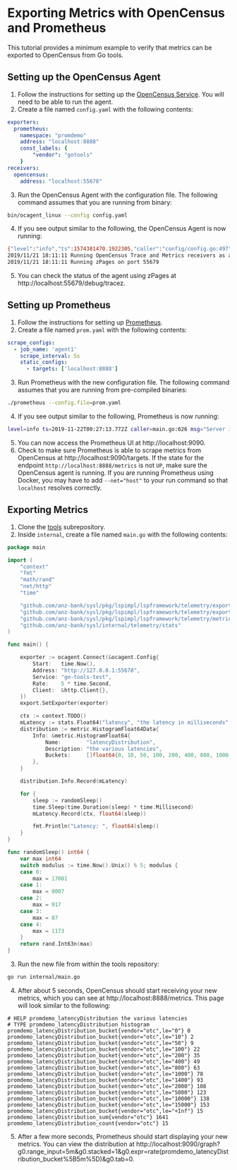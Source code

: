 # Exporting Metrics with OpenCensus and Prometheus

This tutorial provides a minimum example to verify that metrics can be exported to OpenCensus from Go tools.

## Setting up the OpenCensus Agent
1. Follow the instructions for setting up the [OpenCensus Service](https://opencensus.io/agent). You will need to be able to run the agent.
2. Create a file named `config.yaml` with the following contents:
```yaml
exporters:
  prometheus:
    namespace: "promdemo"
    address: "localhost:8888"
    const_labels: {
        "vendor": "gotools"
    }
receivers:
  opencensus:
    address: "localhost:55678"

```
3. Run the OpenCensus Agent with the configuration file. The following command assumes that you are running from binary:
```bash
bin/ocagent_linux --config config.yaml
```
4. If you see output similar to the following, the OpenCensus Agent is now running:
```bash
{"level":"info","ts":1574381470.1922305,"caller":"config/config.go:497","msg":"Metrics Exporter enabled","exporter":"prometheus"}
2019/11/21 18:11:11 Running OpenCensus Trace and Metrics receivers as a gRPC service at "localhost:55678"
2019/11/21 18:11:11 Running zPages on port 55679
```
5. You can check the status of the agent using zPages at http://localhost:55679/debug/tracez.

## Setting up Prometheus
1. Follow the instructions for setting up [Prometheus](https://prometheus.io/docs/prometheus/latest/installation/).
2. Create a file named `prom.yaml` with the following contents:
```yaml
scrape_configs:
  - job_name: 'agent1'
    scrape_interval: 5s
    static_configs:
      - targets: ['localhost:8888']
```
3. Run Prometheus with the new configuration file. The following command assumes that you are running from pre-compiled binaries:
```bash
./prometheus --config.file=prom.yaml
```
4. If you see output similar to the following, Prometheus is now running:
```bash
level=info ts=2019-11-22T00:27:13.772Z caller=main.go:626 msg="Server is ready to receive web requests."
```
5. You can now access the Prometheus UI at http://localhost:9090.
6. Check to make sure Prometheus is able to scrape metrics from OpenCensus at http://localhost:9090/targets. If the state for the endpoint `http://localhost:8888/metrics` is not `UP`, make sure the OpenCensus agent is running. If you are running Prometheus using Docker, you may have to add `--net="host"` to your run command so that `localhost` resolves correctly.

## Exporting Metrics
1. Clone the [tools](https://golang.org/x/tools) subrepository.
1. Inside `internal`, create a file named `main.go` with the following contents:
```go
package main

import (
	"context"
	"fmt"
	"math/rand"
	"net/http"
	"time"

	"github.com/anz-bank/sysl/pkg/lspimpl/lspframework/telemetry/export"
	"github.com/anz-bank/sysl/pkg/lspimpl/lspframework/telemetry/export/ocagent"
	"github.com/anz-bank/sysl/pkg/lspimpl/lspframework/telemetry/metric"
	"github.com/anz-bank/sysl/internal/telemetry/stats"
)

func main() {

	exporter := ocagent.Connect(&ocagent.Config{
		Start:   time.Now(),
		Address: "http://127.0.0.1:55678",
		Service: "go-tools-test",
		Rate:    5 * time.Second,
		Client:  &http.Client{},
	})
	export.SetExporter(exporter)

	ctx := context.TODO()
	mLatency := stats.Float64("latency", "the latency in milliseconds", "ms")
	distribution := metric.HistogramFloat64Data{
		Info: &metric.HistogramFloat64{
			Name:        "latencyDistribution",
			Description: "the various latencies",
			Buckets:     []float64{0, 10, 50, 100, 200, 400, 800, 1000, 1400, 2000, 5000, 10000, 15000},
		},
	}

	distribution.Info.Record(mLatency)

	for {
		sleep := randomSleep()
		time.Sleep(time.Duration(sleep) * time.Millisecond)
		mLatency.Record(ctx, float64(sleep))

		fmt.Println("Latency: ", float64(sleep))
	}
}

func randomSleep() int64 {
	var max int64
	switch modulus := time.Now().Unix() % 5; modulus {
	case 0:
		max = 17001
	case 1:
		max = 8007
	case 2:
		max = 917
	case 3:
		max = 87
	case 4:
		max = 1173
	}
	return rand.Int63n(max)
}

```
3. Run the new file from within the tools repository:
```bash
go run internal/main.go
```
4. After about 5 seconds, OpenCensus should start receiving your new metrics, which you can see at http://localhost:8888/metrics. This page will look similar to the following:
```
# HELP promdemo_latencyDistribution the various latencies
# TYPE promdemo_latencyDistribution histogram
promdemo_latencyDistribution_bucket{vendor="otc",le="0"} 0
promdemo_latencyDistribution_bucket{vendor="otc",le="10"} 2
promdemo_latencyDistribution_bucket{vendor="otc",le="50"} 9
promdemo_latencyDistribution_bucket{vendor="otc",le="100"} 22
promdemo_latencyDistribution_bucket{vendor="otc",le="200"} 35
promdemo_latencyDistribution_bucket{vendor="otc",le="400"} 49
promdemo_latencyDistribution_bucket{vendor="otc",le="800"} 63
promdemo_latencyDistribution_bucket{vendor="otc",le="1000"} 78
promdemo_latencyDistribution_bucket{vendor="otc",le="1400"} 93
promdemo_latencyDistribution_bucket{vendor="otc",le="2000"} 108
promdemo_latencyDistribution_bucket{vendor="otc",le="5000"} 123
promdemo_latencyDistribution_bucket{vendor="otc",le="10000"} 138
promdemo_latencyDistribution_bucket{vendor="otc",le="15000"} 153
promdemo_latencyDistribution_bucket{vendor="otc",le="+Inf"} 15
promdemo_latencyDistribution_sum{vendor="otc"} 1641
promdemo_latencyDistribution_count{vendor="otc"} 15
```
5. After a few more seconds, Prometheus should start displaying your new metrics. You can view the distribution at http://localhost:9090/graph?g0.range_input=5m&g0.stacked=1&g0.expr=rate(promdemo_latencyDistribution_bucket%5B5m%5D)&g0.tab=0.
